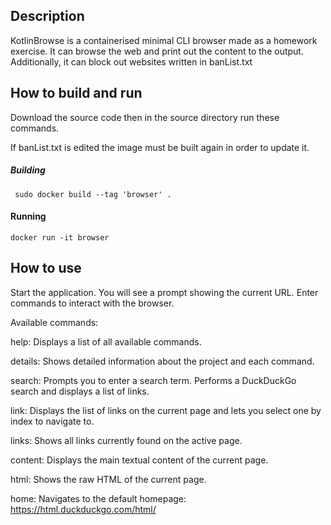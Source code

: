 ## Description

KotlinBrowse is a containerised minimal CLI browser made as a homework exercise. It can browse the web and print out the content to the output. Additionally, it can block out websites written in banList.txt

## How to build and run

Download the source code then in the source directory run these commands.

If banList.txt is edited the image must be built again in order to update it.

##### Building

```
 sudo docker build --tag 'browser' .
```

#### Running
```
docker run -it browser
```

## How to use

Start the application. You will see a prompt showing the current URL. Enter commands to interact with the browser.

Available commands:

help: Displays a list of all available commands.

details: Shows detailed information about the project and each command.

search: Prompts you to enter a search term. Performs a DuckDuckGo search and displays a list of links.

link: Displays the list of links on the current page and lets you select one by index to navigate to.

links: Shows all links currently found on the active page.

content: Displays the main textual content of the current page.

html: Shows the raw HTML of the current page.

home: Navigates to the default homepage: https://html.duckduckgo.com/html/
